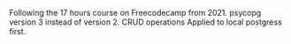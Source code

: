 Following the 17 hours course on Freecodecamp from 2021.
psycopg version 3 instead of version 2.
CRUD operations Applied to local postgress first.

